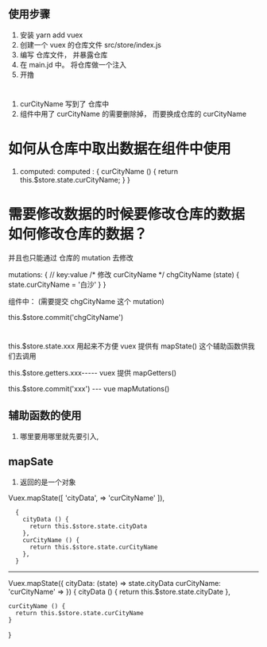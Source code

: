 ## 使用步骤

1. 安装 yarn add vuex
2. 创建一个 vuex 的仓库文件 src/store/index.js
3. 编写 仓库文件， 并暴露仓库
4. 在 main.jd 中。 将仓库做一个注入
5. 开撸


#

1. curCityName 写到了 仓库中
2. 组件中用了 curCityName 的需要删除掉， 而要换成仓库的 curCityName


# 如何从仓库中取出数据在组件中使用

1. computed:
computed : {
  curCityName () {
    return this.$store.state.curCityName;
  }
}

# 需要修改数据的时候要修改仓库的数据 如何修改仓库的数据？

并且也只能通过  仓库的  mutation 去修改


  mutations: {
    // key:value
    /*
      修改 curCityName
    */
    chgCityName (state) {
      state.curCityName = '白沙'
    }
  }

  组件中： (需要提交 chgCityName 这个 mutation)

   this.$store.commit('chgCityName')


#

this.$store.state.xxx 用起来不方便 vuex 提供有 mapState() 这个辅助函数供我们去调用

this.$store.getters.xxx----- vuex 提供 mapGetters()

this.$store.commit('xxx') --- vue mapMutations()

## 辅助函数的使用


1. 哪里要用哪里就先要引入,



## mapSate

1. 返回的是一个对象

  Vuex.mapState([
    'cityData',             =>
    'curCityName'
  ]),

      {
        cityData () {
          return this.$store.state.cityData
        },
        curCityName () {
          return this.$store.state.curCityName
        },
      }

-------

Vuex.mapState({
  cityData: (state) => state.cityData
  curCityName: 'curCityName'          =>
})
  {
    cityData () {
      return this.$store.state.cityDate
    },

    curCityName () {
      return this.$store.state.curCityName
    }
  }
